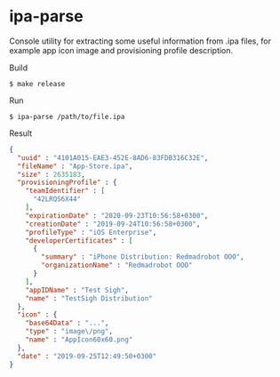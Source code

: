 # ipa-parse

Console utility for extracting some useful information from .ipa files, for example app icon image and provisioning profile description.

Build
```shell
$ make release
```

Run
```shell
$ ipa-parse /path/to/file.ipa
```

Result
```json
{
  "uuid" : "4101A015-EAE3-452E-8AD6-83FDB316C32E",
  "fileName" : "App-Store.ipa",
  "size" : 2635183,
  "provisioningProfile" : {
    "teamIdentifier" : [
      "42LRQS6X44"
    ],
    "expirationDate" : "2020-09-23T10:56:58+0300",
    "creationDate" : "2019-09-24T10:56:58+0300",
    "profileType" : "iOS Enterprise",
    "developerCertificates" : [
      {
        "summary" : "iPhone Distribution: Redmadrobot OOO",
        "organizationName" : "Redmadrobot OOO"
      }
    ],
    "appIDName" : "Test Sigh",
    "name" : "TestSigh Distribution"
  },
  "icon" : {
    "base64Data" : "...",
    "type" : "image\/png",
    "name" : "AppIcon60x60.png"
  },
  "date" : "2019-09-25T12:49:50+0300"
}
```